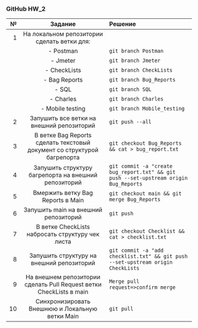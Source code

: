 ### GitHub HW_2

|№|Задание|Решение|
|-:|:-:|:-|
|1|На локальном репозитории сделать ветки для:||
||- Postman|`git branch Postman`|
||- Jmeter|`git branch Jmeter`|
||- CheckLists|`git branch CheckLists`|
||- Bag Reports|`git branch Bug_Reports`|
||- SQL|`git branch SQL`|
||- Charles|`git branch Charles`|
||- Mobile testing|`git branch Mobile_testing`|
|2|Запушить все ветки на внешний репозиторий| `git push --all`|
|3|В ветке Bag Reports сделать текстовый документ со структурой багрепорта|`git checkout Bug_Reports && cat > bug_report.txt`|
|4|Запушить структуру багрепорта на внешний репозиторий|`git commit -a "create bug_report.txt" && git push --set-upstream origin Bug_Reports`|
|5|Вмержить ветку Bag Reports в Main|`git checkout main && git merge Bug_Reports`|
|6|Запушить main на внешний репозиторий|`git push`|
|7|В ветке CheckLists набросать структуру чек листа|`git checkout Checklist && cat > checklist.txt`|
|8|Запушить структуру на внешний репозиторий|`git commit -a "add checklist.txt" && git push --set-upstream origin CheckLists`|
|9|На внешнем репозитории сделать Pull Request ветки CheckLists в main|`Merge pull request=>confirm merge`|
|10|Синхронизировать Внешнюю и Локальную ветки Main|`git pull`|
